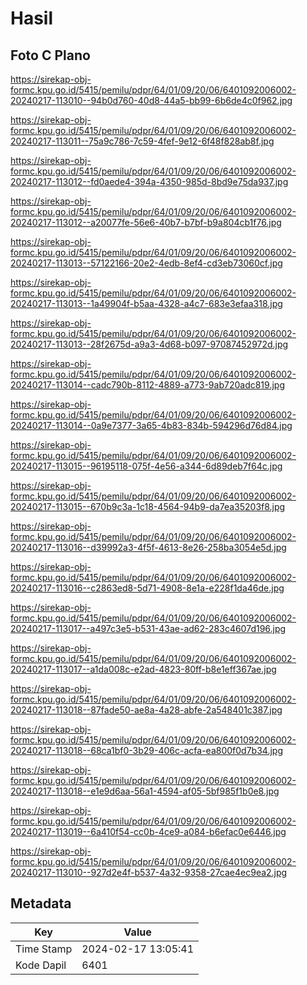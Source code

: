 # Hasil

## Foto C Plano

https://sirekap-obj-formc.kpu.go.id/5415/pemilu/pdpr/64/01/09/20/06/6401092006002-20240217-113010--94b0d760-40d8-44a5-bb99-6b6de4c0f962.jpg

https://sirekap-obj-formc.kpu.go.id/5415/pemilu/pdpr/64/01/09/20/06/6401092006002-20240217-113011--75a9c786-7c59-4fef-9e12-6f48f828ab8f.jpg

https://sirekap-obj-formc.kpu.go.id/5415/pemilu/pdpr/64/01/09/20/06/6401092006002-20240217-113012--fd0aede4-394a-4350-985d-8bd9e75da937.jpg

https://sirekap-obj-formc.kpu.go.id/5415/pemilu/pdpr/64/01/09/20/06/6401092006002-20240217-113012--a20077fe-56e6-40b7-b7bf-b9a804cb1f76.jpg

https://sirekap-obj-formc.kpu.go.id/5415/pemilu/pdpr/64/01/09/20/06/6401092006002-20240217-113013--57122166-20e2-4edb-8ef4-cd3eb73060cf.jpg

https://sirekap-obj-formc.kpu.go.id/5415/pemilu/pdpr/64/01/09/20/06/6401092006002-20240217-113013--1a49904f-b5aa-4328-a4c7-683e3efaa318.jpg

https://sirekap-obj-formc.kpu.go.id/5415/pemilu/pdpr/64/01/09/20/06/6401092006002-20240217-113013--28f2675d-a9a3-4d68-b097-97087452972d.jpg

https://sirekap-obj-formc.kpu.go.id/5415/pemilu/pdpr/64/01/09/20/06/6401092006002-20240217-113014--cadc790b-8112-4889-a773-9ab720adc819.jpg

https://sirekap-obj-formc.kpu.go.id/5415/pemilu/pdpr/64/01/09/20/06/6401092006002-20240217-113014--0a9e7377-3a65-4b83-834b-594296d76d84.jpg

https://sirekap-obj-formc.kpu.go.id/5415/pemilu/pdpr/64/01/09/20/06/6401092006002-20240217-113015--96195118-075f-4e56-a344-6d89deb7f64c.jpg

https://sirekap-obj-formc.kpu.go.id/5415/pemilu/pdpr/64/01/09/20/06/6401092006002-20240217-113015--670b9c3a-1c18-4564-94b9-da7ea35203f8.jpg

https://sirekap-obj-formc.kpu.go.id/5415/pemilu/pdpr/64/01/09/20/06/6401092006002-20240217-113016--d39992a3-4f5f-4613-8e26-258ba3054e5d.jpg

https://sirekap-obj-formc.kpu.go.id/5415/pemilu/pdpr/64/01/09/20/06/6401092006002-20240217-113016--c2863ed8-5d71-4908-8e1a-e228f1da46de.jpg

https://sirekap-obj-formc.kpu.go.id/5415/pemilu/pdpr/64/01/09/20/06/6401092006002-20240217-113017--a497c3e5-b531-43ae-ad62-283c4607d196.jpg

https://sirekap-obj-formc.kpu.go.id/5415/pemilu/pdpr/64/01/09/20/06/6401092006002-20240217-113017--a1da008c-e2ad-4823-80ff-b8e1eff367ae.jpg

https://sirekap-obj-formc.kpu.go.id/5415/pemilu/pdpr/64/01/09/20/06/6401092006002-20240217-113018--87fade50-ae8a-4a28-abfe-2a548401c387.jpg

https://sirekap-obj-formc.kpu.go.id/5415/pemilu/pdpr/64/01/09/20/06/6401092006002-20240217-113018--68ca1bf0-3b29-406c-acfa-ea800f0d7b34.jpg

https://sirekap-obj-formc.kpu.go.id/5415/pemilu/pdpr/64/01/09/20/06/6401092006002-20240217-113018--e1e9d6aa-56a1-4594-af05-5bf985f1b0e8.jpg

https://sirekap-obj-formc.kpu.go.id/5415/pemilu/pdpr/64/01/09/20/06/6401092006002-20240217-113019--6a410f54-cc0b-4ce9-a084-b6efac0e6446.jpg

https://sirekap-obj-formc.kpu.go.id/5415/pemilu/pdpr/64/01/09/20/06/6401092006002-20240217-113010--927d2e4f-b537-4a32-9358-27cae4ec9ea2.jpg


## Metadata

| Key        | Value               |
| ---------- | ------------------- |
| Time Stamp | 2024-02-17 13:05:41 |
| Kode Dapil | 6401                |



